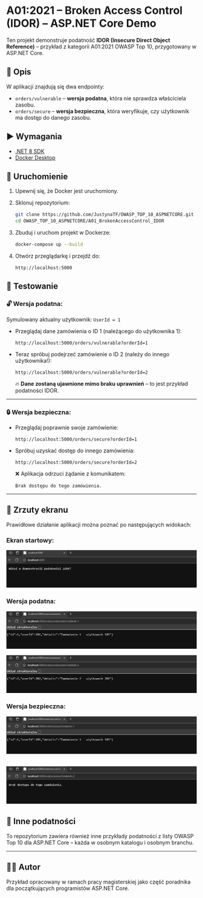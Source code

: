 # A01:2021 – Broken Access Control (IDOR) – ASP.NET Core Demo

Ten projekt demonstruje podatność **IDOR (Insecure Direct Object Reference)** – przykład z kategorii A01:2021 OWASP Top 10, przygotowany w ASP.NET Core.

## 📝 Opis

W aplikacji znajdują się dwa endpointy:
- `orders/vulnerable` – **wersja podatna**, która nie sprawdza właściciela zasobu.
- `orders/secure` – **wersja bezpieczna**, która weryfikuje, czy użytkownik ma dostęp do danego zasobu.

## ▶️ Wymagania

- [.NET 8 SDK](https://dotnet.microsoft.com/en-us/download/dotnet/8.0)
- [Docker Desktop](https://www.docker.com/products/docker-desktop/)

## 🚀 Uruchomienie

1. Upewnij się, że Docker jest uruchomiony.
2. Sklonuj repozytorium:
   ```bash
   git clone https://github.com/JustynaTF/OWASP_TOP_10_ASPNETCORE.git
   cd OWASP_TOP_10_ASPNETCORE/A01_BrokenAccessControl_IDOR
   ```

3. Zbuduj i uruchom projekt w Dockerze:
   ```bash
   docker-compose up --build
   ```

4. Otwórz przeglądarkę i przejdź do:
   ```
   http://localhost:5000
   ```

## 🧪 Testowanie

### 🔓 Wersja podatna:
Symulowany aktualny użytkownik: `UserId = 1`

- Przeglądaj dane zamówienia o ID 1 (należącego do użytkownika 1):
  ```
  http://localhost:5000/orders/vulnerable?orderId=1
  ```

- Teraz spróbuj podejrzeć zamówienie o ID 2 (należy do innego użytkownika!):
  ```
  http://localhost:5000/orders/vulnerable?orderId=2
  ```
  🔥 **Dane zostaną ujawnione mimo braku uprawnień** – to jest przykład podatności IDOR.

---

### 🔒 Wersja bezpieczna:
- Przeglądaj poprawnie swoje zamówienie:
  ```
  http://localhost:5000/orders/secure?orderId=1
  ```

- Spróbuj uzyskać dostęp do innego zamówienia:
  ```
  http://localhost:5000/orders/secure?orderId=2
  ```

  ❌ Aplikacja odrzuci żądanie z komunikatem:
  ```
  Brak dostępu do tego zamówienia.
  ```

---

## 📸 Zrzuty ekranu

Prawidłowe działanie aplikacji można poznać po następujących widokach:

### Ekran startowy:

![Widok początkowy](A01_BrokenAccessControl_IDOR\A01_screeny\Ekran_startowy.png)

### Wersja podatna:

![Widok wersji podatnej](A01_BrokenAccessControl_IDOR\A01_screeny\Vulnerable_1.png)

![Widok wersji podatnej](A01_BrokenAccessControl_IDOR\A01_screeny\Vulnerable_2.png)

### Wersja bezpieczna:

![Widok wersji bezpiecznej](A01_BrokenAccessControl_IDOR\A01_screeny\Secure_1.png)

![Widok wersji bezpiecznej](A01_BrokenAccessControl_IDOR\A01_screeny\Secure_2.png)
---

## 📂 Inne podatności

To repozytorium zawiera również inne przykłady podatności z listy OWASP Top 10 dla ASP.NET Core – każda w osobnym katalogu i osobnym branchu.

---

## 👨‍🔬 Autor

Przykład opracowany w ramach pracy magisterskiej jako część poradnika dla początkujących programistów ASP.NET Core.
